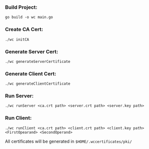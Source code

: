 ### Build Project:
```
go build -o wc main.go
```

### Create CA Cert:
```
./wc initCA
```

###  Generate Server Cert:
```
./wc generateServerCertificate
```

### Generate Client Cert:
```
./wc generateClientCertificate
```

### Run Server:
```
./wc runServer <ca.crt path> <server.crt path> <server.key path>
```

### Run Client:
```
./wc runClient <ca.crt path> <client.crt path> <client.key path> <FirstOpearand> <SecondOperand>
```

All certificates will be generated in  ```$HOME/.wccertificates/pki/```
